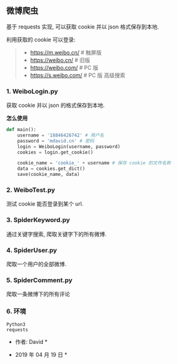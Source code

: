 ## 微博爬虫

基于 requests 实现, 可以获取 cookie 并以 json 格式保存到本地.

利用获取的 cookie 可以登录:
> * https://m.weibo.cn/ # 触屏版
> * https://weibo.cn/ # 旧版
> * https://weibo.com/ # PC 版
> * https://s.weibo.com/ # PC 版 高级搜索

### 1. WeiboLogin.py
获取 cookie 并以 json 的格式保存到本地.

**怎么使用**
```python
def main():
    username = '18846426742' # 用户名
    password = 'mdavid.cn' # 密码
    login = WeiboLogin(username, password)
    cookies = login.get_cookie()

    cookie_name = 'cookie_' + username # 保存 cookie 的文件名称
    data = cookies.get_dict()
    save(cookie_name, data)
```

### 2. WeiboTest.py
测试 cookie 能否登录到某个 url.

### 3. SpiderKeyword.py
通过关键字搜索, 爬取关键字下的所有微博.

### 4. SpiderUser.py
爬取一个用户的全部微博.

### 5. SpiderComment.py
爬取一条微博下的所有评论

### 6. 环境
```
Python3
requests
```

* 作者: David *

* 2019 年 04 月 19 日 *
